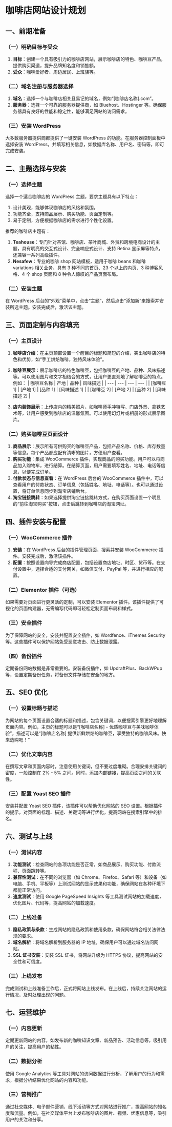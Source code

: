 # 咖啡店网站设计规划

## 一、前期准备
### （一）明确目标与受众
1. **目标**：创建一个具有吸引力的咖啡店网站，展示咖啡店的特色、咖啡豆产品，提供购买渠道，提升品牌知名度和销售额。
2. **受众**：咖啡爱好者、周边居民、上班族等。

### （二）域名注册与服务器选择
1. **域名**：选择一个与咖啡店相关且易记的域名，例如“[咖啡店名称].com”。
2. **服务器**：选择一个可靠的服务器提供商，如 Bluehost、Hostinger 等。确保服务器具有良好的性能和稳定性，能够满足网站的访问需求。

### （三）安装 WordPress
大多数服务器提供商都提供了一键安装 WordPress 的功能。在服务器控制面板中选择安装 WordPress，并填写相关信息，如数据库名称、用户名、密码等，即可完成安装。

## 二、主题选择与安装
### （一）选择主题
选择一个适合咖啡店的 WordPress 主题，要求主题具有以下特点：
1. 设计美观，能够体现咖啡店的风格和氛围。
2. 功能齐全，支持商品展示、购买功能、页面定制等。
3. 易于定制，方便根据咖啡店的需求进行个性化设置。

推荐的咖啡店主题有：
1. **Teahouse**：专门针对茶馆、咖啡店、茶叶商城、外贸和跨境电商设计的主题，具有明亮的交互式设计、完全响应式设计、支持 Retina 显示屏等特点，还兼容一系列高级插件。
2. **Nesafew**：专业的咖啡 shop 网站模板，适用于咖啡 beans 和咖啡 variations 相关业务，具有 3 种不同的首页、23 个以上的内页、3 种博客风格、4 个 shop 页面和 8 种令人惊叹的产品页面布局。

### （二）安装主题
在 WordPress 后台的“外观”菜单中，点击“主题”，然后点击“添加新”来搜索并安装所选主题。安装完成后，激活该主题。

## 三、页面定制与内容填充
### （一）主页设计
1. **咖啡店介绍**：在主页顶部设置一个醒目的标题和简短的介绍，突出咖啡店的特色和优势，如“手工烘焙咖啡，独特风味体验”。
2. **咖啡豆展示**：展示咖啡店的特色咖啡豆，包括咖啡豆的产地、品种、风味描述等。可以使用图片和文字相结合的方式，让用户更直观地了解咖啡豆的特点。例如：
| 咖啡豆名称 | 产地 | 品种 | 风味描述 |
| --- | --- | --- | --- |
| [咖啡豆 1] | [产地 1] | [品种 1] | [风味描述 1] |
| [咖啡豆 2] | [产地 2] | [品种 2] | [风味描述 2] |

3. **店内装饰展示**：上传店内的精美照片，如咖啡师手冲特写、门店外景、拿铁艺术等，让用户感受到咖啡店的温馨氛围。可以使用幻灯片或相册的形式展示图片。

### （二）购买咖啡豆页面设计
1. **商品展示**：展示所有可供购买的咖啡豆产品，包括产品名称、价格、库存数量等信息。每个产品都应配有清晰的图片，方便用户查看。
2. **购买功能**：集成 WooCommerce 插件，实现商品的购买功能。用户可以将商品加入购物车，进行结算。在结算页面，用户需要填写姓名、地址、电话等信息，以便完成订单。
3. **付款状态与信息查看**：在 WordPress 后台的 WooCommerce 插件中，可以查看用户的付款状态、订单信息（包括姓名、地址、电话等）。也可以通过设置，将订单信息同步到淘宝店铺后台。
4. **淘宝链接跳转**：如果选择提供淘宝链接跳转方式，在购买页面设置一个明显的“前往淘宝购买”按钮，点击后跳转到咖啡店的淘宝网址。

## 四、插件安装与配置
### （一）WooCommerce 插件
1. **安装**：在 WordPress 后台的插件管理页面，搜索并安装 WooCommerce 插件。安装完成后，激活该插件。
2. **配置**：按照设置向导完成商店配置，包括设置商店地址、时区、货币等。在支付设置中，选择合适的支付网关，如微信支付、PayPal 等，并进行相应的配置。

### （二）Elementor 插件（可选）
如果需要对页面进行更灵活的定制，可以安装 Elementor 插件。该插件提供了可视化的页面构建器，无需编写代码即可轻松定制页面布局和样式。

### （三）安全插件
为了保障网站的安全，安装并配置安全插件，如 Wordfence、iThemes Security 等。这些插件可以保护网站免受恶意攻击、防止数据泄露。

### （四）备份插件
定期备份网站数据是非常重要的。安装备份插件，如 UpdraftPlus、BackWPup 等，设置定期备份任务，将备份文件存储在安全的地方。

## 五、SEO 优化
### （一）设置标题与描述
为网站的每个页面设置合适的标题和描述，包含关键词，以便搜索引擎更好地理解页面内容。例如，主页的标题可以是“[咖啡店名称] - 优质咖啡豆与美味咖啡体验”，描述可以是“[咖啡店名称] 提供新鲜烘焙的咖啡豆，享受独特的咖啡风味。快来选购吧！”

### （二）优化文章内容
在撰写文章和页面内容时，注意使用关键词，但不要过度堆砌。合理安排关键词的密度，一般控制在 2% - 5% 之间。同时，添加内部链接，提高页面之间的关联性。

### （三）配置 Yoast SEO 插件
安装并配置 Yoast SEO 插件，该插件可以帮助优化网站的 SEO 设置。根据插件的提示，对页面的标题、描述、关键词等进行优化，提高网站在搜索引擎中的排名。

## 六、测试与上线
### （一）测试内容
1. **功能测试**：检查网站的各项功能是否正常，如商品展示、购买功能、付款流程、页面跳转等。
2. **兼容性测试**：在不同的浏览器（如 Chrome、Firefox、Safari 等）和设备（如电脑、手机、平板等）上测试网站的显示效果和功能，确保网站在各种环境下都能正常访问。
3. **速度测试**：使用 Google PageSpeed Insights 等工具测试网站的加载速度，优化图片、代码等，提高网站的加载速度。

### （二）上线准备
1. **隐私政策与条款**：生成网站的隐私政策和使用条款，确保网站符合相关法律法规的要求。
2. **域名解析**：将域名解析到服务器的 IP 地址，确保用户可以通过域名访问网站。
3. **SSL 证书安装**：安装 SSL 证书，将网站升级为 HTTPS 协议，提高网站的安全性和可信度。

### （三）上线发布
完成测试和上线准备工作后，正式将网站上线发布。在上线后，持续关注网站的运行情况，及时处理出现的问题。

## 七、运营维护
### （一）内容更新
定期更新网站的内容，如发布新的咖啡知识文章、新品预告、活动信息等，吸引用户的关注，提高用户的粘性。

### （二）数据分析
使用 Google Analytics 等工具对网站的访问数据进行分析，了解用户的行为和需求，根据分析结果优化网站的内容和功能。

### （三）营销推广
通过社交媒体、电子邮件营销、线下活动等方式对网站进行推广，提高网站的知名度和流量。例如，在社交媒体平台上发布咖啡店的图片、视频、优惠信息等，吸引用户的关注和分享。